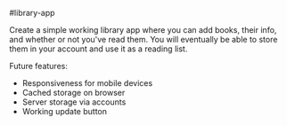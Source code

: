 #library-app

Create a simple working library app where you can add books,
their info, and whether or not you've read them. You will
eventually be able to store them in your account and use it
as a reading list.

Future features:
- Responsiveness for mobile devices
- Cached storage on browser
- Server storage via accounts
- Working update button